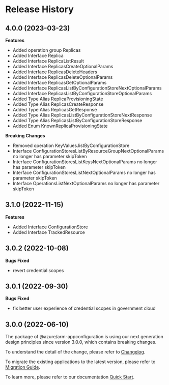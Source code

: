# Release History
    
## 4.0.0 (2023-03-23)
    
**Features**

  - Added operation group Replicas
  - Added Interface Replica
  - Added Interface ReplicaListResult
  - Added Interface ReplicasCreateOptionalParams
  - Added Interface ReplicasDeleteHeaders
  - Added Interface ReplicasDeleteOptionalParams
  - Added Interface ReplicasGetOptionalParams
  - Added Interface ReplicasListByConfigurationStoreNextOptionalParams
  - Added Interface ReplicasListByConfigurationStoreOptionalParams
  - Added Type Alias ReplicaProvisioningState
  - Added Type Alias ReplicasCreateResponse
  - Added Type Alias ReplicasGetResponse
  - Added Type Alias ReplicasListByConfigurationStoreNextResponse
  - Added Type Alias ReplicasListByConfigurationStoreResponse
  - Added Enum KnownReplicaProvisioningState

**Breaking Changes**

  - Removed operation KeyValues.listByConfigurationStore
  - Interface ConfigurationStoresListByResourceGroupNextOptionalParams no longer has parameter skipToken
  - Interface ConfigurationStoresListKeysNextOptionalParams no longer has parameter skipToken
  - Interface ConfigurationStoresListNextOptionalParams no longer has parameter skipToken
  - Interface OperationsListNextOptionalParams no longer has parameter skipToken
    
    
## 3.1.0 (2022-11-15)
    
**Features**

  - Added Interface ConfigurationStore
  - Added Interface TrackedResource
    
## 3.0.2 (2022-10-08)

**Bugs Fixed**

  -  revert credential scopes

## 3.0.1 (2022-09-30)

**Bugs Fixed**

  -  fix better user experience of credential scopes in government cloud

## 3.0.0 (2022-06-10)

The package of @azure/arm-appconfiguration is using our next generation design principles since version 3.0.0, which contains breaking changes.

To understand the detail of the change, please refer to [Changelog](https://aka.ms/js-track2-changelog).

To migrate the existing applications to the latest version, please refer to [Migration Guide](https://aka.ms/js-track2-migration-guide).

To learn more, please refer to our documentation [Quick Start](https://aka.ms/js-track2-quickstart).
